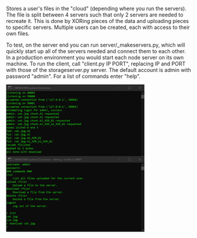 Stores a user's files in the "cloud" (depending where you run the servers). The file is split between 4 servers such that only 2 servers are needed to recreate it. This is done by XORing pieces of the data and uploading pieces to specific servers. Multiple users can be created, each with access to their own files.

To test, on the server end you can run server/_makeservers.py, which will quickly start up all of the servers needed and connect them to each other. In a production environment you would start each node server on its own machine. To run the client, call "client.py IP PORT", replacing IP and PORT with those of the storageserver.py server. The default account is admin with password "admin". For a list of commands enter "help".

<a href="url"><img src="https://github.com/m-we/470_cloudstorage/blob/master/example.jpg?raw=true" align="left" height="400" ></a>
